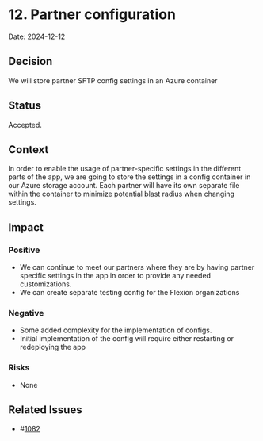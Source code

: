 # 12. Partner configuration

Date: 2024-12-12

## Decision

We will store partner SFTP config settings in an Azure container

## Status

Accepted.

## Context

In order to enable the usage of partner-specific settings in the different parts of the app, we are going to store the settings
in a config container in our Azure storage account. Each partner will have its own separate file within the container to minimize potential
blast radius when changing settings.

## Impact

### Positive

- We can continue to meet our partners where they are by having partner specific settings in the app in order to provide any needed customizations.
- We can create separate testing config for the Flexion organizations

### Negative

- Some added complexity for the implementation of configs.
- Initial implementation of the config will require either restarting or redeploying the app

### Risks

- None

## Related Issues

- #[1082](https://github.com/CDCgov/trusted-intermediary/issues/1082)
